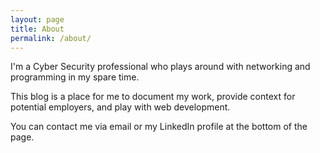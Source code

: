 ```yaml
---
layout: page
title: About
permalink: /about/
---
```


I'm a Cyber Security professional who plays around with networking and programming in my spare time. 

This blog is a place for me to document my work, provide context for potential employers, and play with web development.

You can contact me via email or my LinkedIn profile at the bottom of the page.

